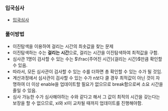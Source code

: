 ### 입국심사
- [입국심사](https://school.programmers.co.kr/learn/courses/30/lessons/43238)

### 풀이방법
- 이진탐색을 이용하여 걸리는 시간의 최솟값을 찾는 문제
- 이진탐색하는 수는 **걸리는 시간**으로, 걸리는 시간을 이진탐색하여 최적값을 구함.
- 심사관 1명이 검사할 수 있는 수는 $\frac{주어진 시간}{걸리는 시간}$만큼 확인할 수 있음.
- 따라서, 모든 심사관이 검사할 수 있는 수를 더하면 총 확인할 수 있는 수가 될 것임.
- 계산과정에서 심사관이 검사할 수 있는 수가 n보다 클 경우 최적값이 아닌 것이 자명하여 더 이상 enable을 업데이트할 필요가 없으므로 break함으로써 소요 시간을 줄일 수 있음.
- 심사 가능한 수가 심사해야하는 수와 같다고 해서 그 값이 최적의 시간을 갖는다는 보장을 할 수 없으므로, xi와 xl이 교차될 때까지 업데이트를 진행해야함.